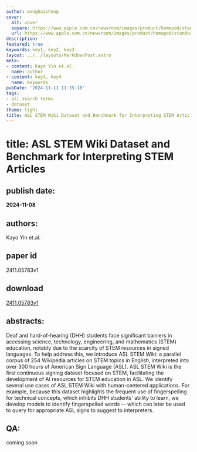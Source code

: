 ```yaml
---
author: wanghaisheng
cover:
  alt: cover
  square: https://www.apple.com.cn/newsroom/images/product/homepod/standard/Apple-HomePod-hero-230118_big.jpg.large_2x.jpg
  url: https://www.apple.com.cn/newsroom/images/product/homepod/standard/Apple-HomePod-hero-230118_big.jpg.large_2x.jpg
description: ''
featured: true
keywords: key1, key2, key3
layout: ../../layouts/MarkdownPost.astro
meta:
- content: Kayo Yin et.al.
  name: author
- content: key3, key4
  name: keywords
pubDate: '2024-11-11 11:35:18'
tags:
- all search terms
- dataset
theme: light
title: ASL STEM Wiki Dataset and Benchmark for Interpreting STEM Articles
---
```


# title: ASL STEM Wiki Dataset and Benchmark for Interpreting STEM Articles 
## publish date: 
**2024-11-08** 
## authors: 
  Kayo Yin et.al. 
## paper id
2411.05783v1
## download
[2411.05783v1](http://arxiv.org/abs/2411.05783v1)
## abstracts:
Deaf and hard-of-hearing (DHH) students face significant barriers in accessing science, technology, engineering, and mathematics (STEM) education, notably due to the scarcity of STEM resources in signed languages. To help address this, we introduce ASL STEM Wiki: a parallel corpus of 254 Wikipedia articles on STEM topics in English, interpreted into over 300 hours of American Sign Language (ASL). ASL STEM Wiki is the first continuous signing dataset focused on STEM, facilitating the development of AI resources for STEM education in ASL. We identify several use cases of ASL STEM Wiki with human-centered applications. For example, because this dataset highlights the frequent use of fingerspelling for technical concepts, which inhibits DHH students' ability to learn, we develop models to identify fingerspelled words -- which can later be used to query for appropriate ASL signs to suggest to interpreters.
## QA:
coming soon
